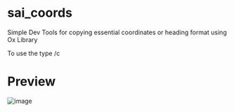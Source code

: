 # sai_coords
Simple Dev Tools for copying essential coordinates or heading format using Ox Library

To use the type /c

# Preview
![image](https://user-images.githubusercontent.com/77953089/223186076-244c4db9-c257-4447-a4b5-e559cb5e9a8e.png)
